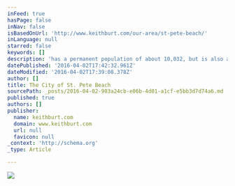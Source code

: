 ```yaml
---
inFeed: true
hasPage: false
inNav: false
isBasedOnUrl: 'http://www.keithburt.com/our-area/st-pete-beach/'
inLanguage: null
starred: false
keywords: []
description: 'has a permanent population of about 10,032, but is also a popular winter residence for people living in other parts of the United States, Canada and Europe. Nearly 28 percent of the total residential homes and condominiums in St. Pete Beach are owned by people claiming primary residence elsewhere, reflecting a high volume of seasonal visitors.  Tourism is an integral part of St. Pete Beach’s economy. '
datePublished: '2016-04-02T17:42:32.961Z'
dateModified: '2016-04-02T17:39:08.378Z'
author: []
title: The City of St. Pete Beach
sourcePath: _posts/2016-04-02-903a24cb-e06b-4d01-a1cf-e5bb3d7d74a6.md
published: true
authors: []
publisher:
  name: keithburt.com
  domain: www.keithburt.com
  url: null
  favicon: null
_context: 'http://schema.org'
_type: Article

---
```

![](https://s3-us-west-2.amazonaws.com/the-grid-img/p/244fbdd9e88c6df9d0ecfca063686eab67d1c26c.jpg)